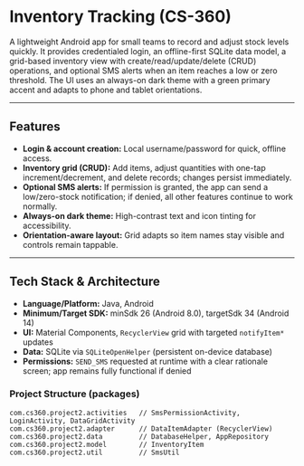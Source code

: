 # Inventory Tracking (CS-360)

A lightweight Android app for small teams to record and adjust stock levels quickly. It provides credentialed login, an offline-first SQLite data model, a grid-based inventory view with create/read/update/delete (CRUD) operations, and optional SMS alerts when an item reaches a low or zero threshold. The UI uses an always-on dark theme with a green primary accent and adapts to phone and tablet orientations.

---

## Features

- **Login & account creation:** Local username/password for quick, offline access.
- **Inventory grid (CRUD):** Add items, adjust quantities with one-tap increment/decrement, and delete records; changes persist immediately.
- **Optional SMS alerts:** If permission is granted, the app can send a low/zero-stock notification; if denied, all other features continue to work normally.
- **Always-on dark theme:** High-contrast text and icon tinting for accessibility.
- **Orientation-aware layout:** Grid adapts so item names stay visible and controls remain tappable.

---

## Tech Stack & Architecture

- **Language/Platform:** Java, Android  
- **Minimum/Target SDK:** minSdk 26 (Android 8.0), targetSdk 34 (Android 14)  
- **UI:** Material Components, `RecyclerView` grid with targeted `notifyItem*` updates  
- **Data:** SQLite via `SQLiteOpenHelper` (persistent on-device database)  
- **Permissions:** `SEND_SMS` requested at runtime with a clear rationale screen; app remains fully functional if denied

### Project Structure (packages)

```text
com.cs360.project2.activities   // SmsPermissionActivity, LoginActivity, DataGridActivity
com.cs360.project2.adapter      // DataItemAdapter (RecyclerView)
com.cs360.project2.data         // DatabaseHelper, AppRepository
com.cs360.project2.model        // InventoryItem
com.cs360.project2.util         // SmsUtil
